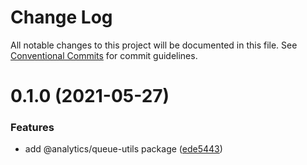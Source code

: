 # Change Log

All notable changes to this project will be documented in this file.
See [Conventional Commits](https://conventionalcommits.org) for commit guidelines.

# 0.1.0 (2021-05-27)


### Features

* add @analytics/queue-utils package ([ede5443](https://github.com/DavidWells/analytics/tree/master/packages/analytics-util-queue/commit/ede5443))
